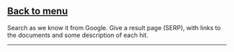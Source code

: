 [Back to menu](https://github.com/MichaelF89/MegaSearch/blob/master/Wiki/Menu.md)
------------------------------------------------------------------------------------------------------------------------------------------

Search as we know it from Google. Give a result page (SERP), with links to the documents and some description of each hit.

------------------------------------------------------------------------------------------------------------------------------------------
